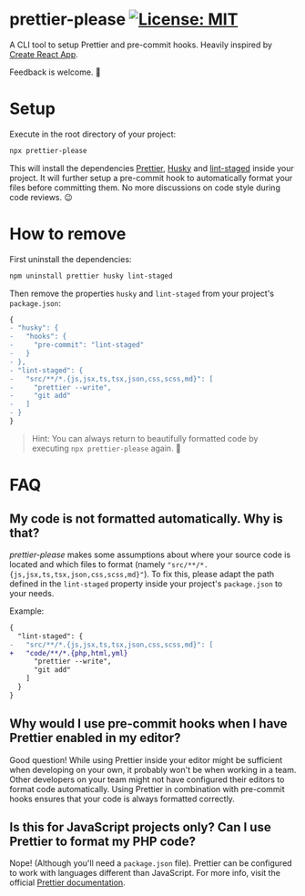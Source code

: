 # prettier-please [![License: MIT](https://img.shields.io/badge/License-MIT-yellow.svg)](https://opensource.org/licenses/MIT)

A CLI tool to setup Prettier and pre-commit hooks. Heavily inspired by [Create React App](https://github.com/facebook/create-react-app).

Feedback is welcome. 🙏

# Setup

Execute in the root directory of your project:

```bash
npx prettier-please
```

This will install the dependencies [Prettier](https://github.com/prettier/prettier), [Husky](https://github.com/typicode/husky) and [lint-staged](https://github.com/okonet/lint-staged) inside your project. It will further setup a pre-commit hook to automatically format your files before committing them. No more discussions on code style during code reviews. 😉

# How to remove

First uninstall the dependencies:

```bash
npm uninstall prettier husky lint-staged
```

Then remove the properties `husky` and `lint-staged` from your project's `package.json`:

```diff
{
- "husky": {
-   "hooks": {
-     "pre-commit": "lint-staged"
-   }
- },
- "lint-staged": {
-   "src/**/*.{js,jsx,ts,tsx,json,css,scss,md}": [
-     "prettier --write",
-     "git add"
-   ]
- }
}
```

> Hint: You can always return to beautifully formatted code by executing `npx prettier-please` again. 🤫

# FAQ

## My code is not formatted automatically. Why is that?

_prettier-please_ makes some assumptions about where your source code is located and which files to format (namely `"src/**/*.{js,jsx,ts,tsx,json,css,scss,md}"`). To fix this, please adapt the path defined in the `lint-staged` property inside your project's `package.json` to your needs.

Example:

```diff
{
  "lint-staged": {
-   "src/**/*.{js,jsx,ts,tsx,json,css,scss,md}": [
+   "code/**/*.{php,html,yml}
      "prettier --write",
      "git add"
    ]
  }
}
```

## Why would I use pre-commit hooks when I have Prettier enabled in my editor?

Good question! While using Prettier inside your editor might be sufficient when developing on your own, it probably won't be when working in a team. Other developers on your team might not have configured their editors to format code automatically. Using Prettier in combination with pre-commit hooks ensures that your code is always formatted correctly.

## Is this for JavaScript projects only? Can I use Prettier to format my PHP code?

Nope! (Although you'll need a `package.json` file). Prettier can be configured to work with languages different than JavaScript. For more info, visit the official [Prettier documentation](https://prettier.io/).
